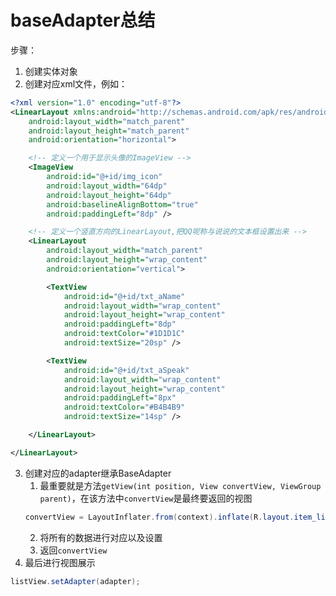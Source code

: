 # baseAdapter总结
步骤：
1. 创建实体对象
2. 创建对应xml文件，例如：
```xml
<?xml version="1.0" encoding="utf-8"?>
<LinearLayout xmlns:android="http://schemas.android.com/apk/res/android"
    android:layout_width="match_parent"
    android:layout_height="match_parent"
    android:orientation="horizontal">

    <!-- 定义一个用于显示头像的ImageView -->
    <ImageView
        android:id="@+id/img_icon"
        android:layout_width="64dp"
        android:layout_height="64dp"
        android:baselineAlignBottom="true"
        android:paddingLeft="8dp" />

    <!-- 定义一个竖直方向的LinearLayout,把QQ呢称与说说的文本框设置出来 -->
    <LinearLayout
        android:layout_width="match_parent"
        android:layout_height="wrap_content"
        android:orientation="vertical">

        <TextView
            android:id="@+id/txt_aName"
            android:layout_width="wrap_content"
            android:layout_height="wrap_content"
            android:paddingLeft="8dp"
            android:textColor="#1D1D1C"
            android:textSize="20sp" />

        <TextView
            android:id="@+id/txt_aSpeak"
            android:layout_width="wrap_content"
            android:layout_height="wrap_content"
            android:paddingLeft="8px"
            android:textColor="#B4B4B9"
            android:textSize="14sp" />

    </LinearLayout>

</LinearLayout>
```
3. 创建对应的adapter继承BaseAdapter
   1. 最重要就是方法`getView(int position, View convertView, ViewGroup parent)`，在该方法中`convertView`是最终要返回的视图
   ```java
   convertView = LayoutInflater.from(context).inflate(R.layout.item_list_animal,parent,false);
   ```
   2. 将所有的数据进行对应以及设置
   3. 返回`convertView`
4. 最后进行视图展示
```java
listView.setAdapter(adapter);
```